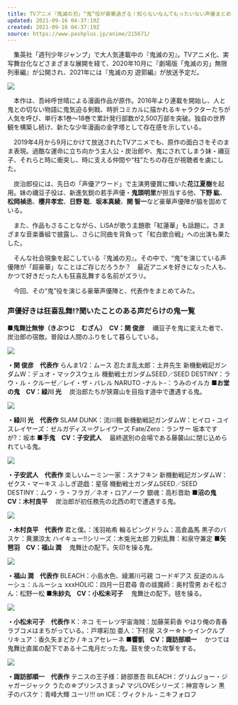 ```yaml
---
title: TVアニメ『鬼滅の刃』“鬼”役が豪華過ぎる！知らないなんてもったいない声優まとめ
updated: 2021-09-16 04:37:19Z
created: 2021-09-16 04:37:19Z
source: https://www.pashplus.jp/anime/215671/
---
```


　集英社「週刊少年ジャンプ」で大人気連載中の『鬼滅の刃』。TVアニメ化、実写舞台化などさまざまな展開を経て、2020年10月に『劇場版「鬼滅の刃」無限列車編』が公開され、2021年には『鬼滅の刃 遊郭編』が放送予定だ。

[![](https://www.pashplus.jp/wp/wp-content/uploads/0355de7681331b661867e0034e6abd14-698x1024.jpg)](https://www.pashplus.jp/wp/wp-content/uploads/0355de7681331b661867e0034e6abd14.jpg)

　本作は、吾峠呼世晴による漫画作品が原作。2016年より連載を開始し、人と鬼との切ない物語に鬼気迫る剣戟、時折コミカルに描かれるキャラクターたちが人気を呼び、単行本1巻～18巻で累計発行部数が2,500万部を突破。独自の世界観を構築し続け、新たな少年漫画の金字塔として存在感を示している。

　2019年4月から9月にかけて放送されたTVアニメでも、原作の面白さをそのまま表現。過酷な運命に立ち向かう主人公・炭治郎や、鬼にされてしまう妹・禰豆子、それらと時に衝突し、時に支える仲間や“柱”たちの存在が視聴者を虜にした。

　炭治郎役には、先日の「声優アワード」で主演男優賞に輝いた**花江夏樹**を起用。妹の禰豆子役は、新進気鋭の若手声優・**鬼頭明里**が担当する他、**下野 紘**、**松岡禎丞**、**櫻井孝宏**、**日野 聡**、**坂本真綾**、**関 智一**など豪華声優陣が脇を固めている。

　また、作品もさることながら、LiSAが歌う主題歌「紅蓮華」も話題に。さまざまな音楽番組で披露し、さらに同曲を背負って「紅白歌合戦」への出演も果たした。

　そんな社会現象を起こしている『鬼滅の刃』。その中で、“鬼”を演じている声優陣が「超豪華」なことはご存じだろうか？　最近アニメを好きになった人も、かつて好きだった人も狂喜乱舞する名前がズラリ。

　今回、その“鬼”役を演じる豪華声優陣と、代表作をまとめてみた。

### 声優好きは狂喜乱舞!?聞いたことのある声だらけの鬼一覧

**■鬼舞辻無惨（きぶつじ　むざん）　CV：関 俊彦**
　禰豆子を鬼に変えた者で、炭治郎の宿敵。普段は人間のふりをして暮らしている。

[![](https://www.pashplus.jp/wp/wp-content/uploads/cb56e55797bc671c7a14509e31a11533.jpg)](https://www.pashplus.jp/wp/wp-content/uploads/cb56e55797bc671c7a14509e31a11533.jpg)

**・関 俊彦　代表作**
らんま1/2：ムース
忍たま乱太郎：土井先生
新機動戦記ガンダムW：デュオ・マックスウェル
機動戦士ガンダムSEED／SEED DESTINY：ラウ・ル・クルーゼ／レイ・ザ・バレル
NARUTO -ナルト-：うみのイルカ
**■お堂の鬼　CV：緑川 光**
　炭治郎たちが狭霧山を目指す道中で遭遇する鬼。

[![](https://www.pashplus.jp/wp/wp-content/uploads/fbd979345636705a6609bb608ea6daab.jpg)](https://www.pashplus.jp/wp/wp-content/uploads/fbd979345636705a6609bb608ea6daab.jpg)

**・緑川 光　代表作**
SLAM DUNK：流川楓
新機動戦記ガンダムW：ヒイロ・ユイ
スレイヤーズ：ゼルガディス＝グレイワーズ
Fate/Zero：ランサー
坂本ですが?：坂本
**■手鬼　CV：子安武人**
　最終選別の会場である藤襲山に閉じ込められている鬼。

[![](https://www.pashplus.jp/wp/wp-content/uploads/a7182a7b539b1f82769f4f833ead77c9.jpg)](https://www.pashplus.jp/wp/wp-content/uploads/a7182a7b539b1f82769f4f833ead77c9.jpg)

**・子安武人　代表作**
楽しいムーミン一家：スナフキン
新機動戦記ガンダムW：ゼクス・マーキス
ふしぎ遊戯：星宿
機動戦士ガンダムSEED／SEED DESTINY：ムウ・ラ・フラガ／ネオ・ロアノーク
銀魂：高杉晋助
**■沼の鬼　CV：木村良平**
　炭治郎が初任務先の北西の町で遭遇する鬼。

[![](https://www.pashplus.jp/wp/wp-content/uploads/107cce4807188b58a2bdba084e9a137e.jpg)](https://www.pashplus.jp/wp/wp-content/uploads/107cce4807188b58a2bdba084e9a137e.jpg)

**・木村良平　代表作**
君と僕。：浅羽祐希
輪るピングドラム：高倉晶馬
黒子のバスケ：黄瀬涼太
ハイキュー!!シリーズ：木兎光太郎
刀剣乱舞：和泉守兼定
**■矢琶羽　CV：福山 潤**
　鬼舞辻の配下。矢印を操る鬼。

[![](https://www.pashplus.jp/wp/wp-content/uploads/c3f14f1f422258cdf21d3b8b19b49e2e.jpg)](https://www.pashplus.jp/wp/wp-content/uploads/c3f14f1f422258cdf21d3b8b19b49e2e.jpg)

**・福山 潤　代表作**
BLEACH：小島水色、綾瀬川弓親
コードギアス 反逆のルルーシュ：ルルーシュ
xxxHOLiC：四月一日君尋
青の祓魔師：奥村雪男
おそ松さん：松野一松
**■朱紗丸　CV：小松未可子**
　鬼舞辻の配下。毬を操る。

[![](https://www.pashplus.jp/wp/wp-content/uploads/9ea9365e4616683c4aff75174284a3a2.jpg)](https://www.pashplus.jp/wp/wp-content/uploads/9ea9365e4616683c4aff75174284a3a2.jpg)

**・小松未可子　代表作**
K：ネコ
モーレツ宇宙海賊：加藤茉莉香
やはり俺の青春ラブコメはまちがっている。：戸塚彩加
亜人：下村泉
スター☆トゥインクルプリキュア：香久矢まどか / キュアセレーネ
**■響凱　CV：諏訪部順一**
　かつては鬼舞辻直属の配下である十二鬼月だった鬼。鼓を使った攻撃をする。

[![](https://www.pashplus.jp/wp/wp-content/uploads/033e3f33c9cb85976c8b9268e61d5f6b.jpg)](https://www.pashplus.jp/wp/wp-content/uploads/033e3f33c9cb85976c8b9268e61d5f6b.jpg)

**・諏訪部順一　代表作**
テニスの王子様：跡部景吾
BLEACH：グリムジョー・ジャガージャック
うたの☆プリンスさまっ♪ マジLOVEシリーズ：神宮寺レン
黒子のバスケ：青峰大輝
ユーリ!!! on ICE：ヴィクトル・ニキフォロフ